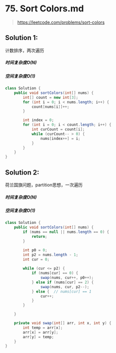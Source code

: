 # 75. Sort Colors.md
> https://leetcode.com/problems/sort-colors

## Solution 1:
计数排序，两次遍历
##### 时间复杂度O(N)
##### 空间复杂度O(1)
```java
class Solution {
    public void sortColors(int[] nums) {
        int[] count = new int[3];
        for (int i = 0; i < nums.length; i++) {
            count[nums[i]]++;
        }

        int index = 0;
        for (int i = 0; i < count.length; i++) {
            int curCount = count[i];
            while (curCount-- > 0) {
                nums[index++] = i;
            }
        }
    }
}
```

## Solution 2:
荷兰国旗问题，partition思想，一次遍历
##### 时间复杂度O(N)
##### 空间复杂度O(1)
```java
class Solution {
    public void sortColors(int[] nums) {
        if (nums == null || nums.length == 0) {
            return;
        }

        int p0 = 0;
        int p2 = nums.length - 1;
        int cur = 0;
        
        while (cur <= p2) {
            if (nums[cur] == 0) {
                swap(nums, cur++, p0++);
            } else if (nums[cur] == 2) {
                swap(nums, cur, p2--);
            } else {  // nums[cur] == 1
                cur++;
            }
        }

    }

    private void swap(int[] arr, int x, int y) {
        int temp = arr[x];
        arr[x] = arr[y];
        arr[y] = temp;
    }
}
```
